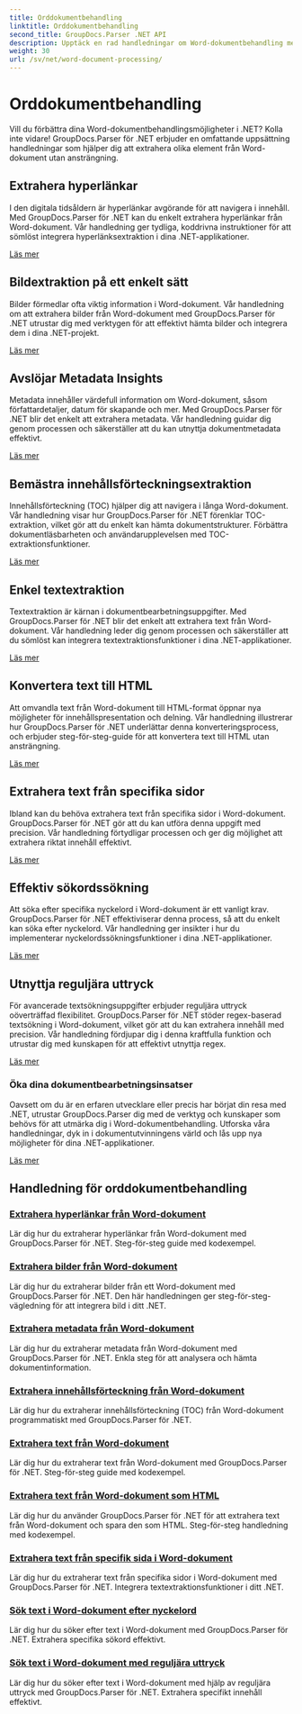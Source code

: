 ```yaml
---
title: Orddokumentbehandling
linktitle: Orddokumentbehandling
second_title: GroupDocs.Parser .NET API
description: Upptäck en rad handledningar om Word-dokumentbehandling med GroupDocs.Parser för .NET. Extrahera hyperlänkar, bilder, metadata och mer.
weight: 30
url: /sv/net/word-document-processing/
---
```


# Orddokumentbehandling

Vill du förbättra dina Word-dokumentbehandlingsmöjligheter i .NET? Kolla inte vidare! GroupDocs.Parser för .NET erbjuder en omfattande uppsättning handledningar som hjälper dig att extrahera olika element från Word-dokument utan ansträngning.

## Extrahera hyperlänkar
I den digitala tidsåldern är hyperlänkar avgörande för att navigera i innehåll. Med GroupDocs.Parser för .NET kan du enkelt extrahera hyperlänkar från Word-dokument. Vår handledning ger tydliga, koddrivna instruktioner för att sömlöst integrera hyperlänksextraktion i dina .NET-applikationer.

[Läs mer](./extract-hyperlinks-from-word-document/)

## Bildextraktion på ett enkelt sätt
Bilder förmedlar ofta viktig information i Word-dokument. Vår handledning om att extrahera bilder från Word-dokument med GroupDocs.Parser för .NET utrustar dig med verktygen för att effektivt hämta bilder och integrera dem i dina .NET-projekt.

[Läs mer](./extract-images-from-word-document/)

## Avslöjar Metadata Insights
Metadata innehåller värdefull information om Word-dokument, såsom författardetaljer, datum för skapande och mer. Med GroupDocs.Parser för .NET blir det enkelt att extrahera metadata. Vår handledning guidar dig genom processen och säkerställer att du kan utnyttja dokumentmetadata effektivt.

[Läs mer](./extract-metadata-from-word-document/)

## Bemästra innehållsförteckningsextraktion
Innehållsförteckning (TOC) hjälper dig att navigera i långa Word-dokument. Vår handledning visar hur GroupDocs.Parser för .NET förenklar TOC-extraktion, vilket gör att du enkelt kan hämta dokumentstrukturer. Förbättra dokumentläsbarheten och användarupplevelsen med TOC-extraktionsfunktioner.

[Läs mer](./extract-table-of-contents-from-word-document/)

## Enkel textextraktion
Textextraktion är kärnan i dokumentbearbetningsuppgifter. Med GroupDocs.Parser för .NET blir det enkelt att extrahera text från Word-dokument. Vår handledning leder dig genom processen och säkerställer att du sömlöst kan integrera textextraktionsfunktioner i dina .NET-applikationer.

[Läs mer](./extract-text-from-word-document/)

## Konvertera text till HTML
Att omvandla text från Word-dokument till HTML-format öppnar nya möjligheter för innehållspresentation och delning. Vår handledning illustrerar hur GroupDocs.Parser för .NET underlättar denna konverteringsprocess, och erbjuder steg-för-steg-guide för att konvertera text till HTML utan ansträngning.

[Läs mer](./extract-text-from-word-document-as-html/)

## Extrahera text från specifika sidor
Ibland kan du behöva extrahera text från specifika sidor i Word-dokument. GroupDocs.Parser för .NET gör att du kan utföra denna uppgift med precision. Vår handledning förtydligar processen och ger dig möjlighet att extrahera riktat innehåll effektivt.

[Läs mer](./extract-text-from-specific-page-in-word-document/)

## Effektiv sökordssökning
Att söka efter specifika nyckelord i Word-dokument är ett vanligt krav. GroupDocs.Parser för .NET effektiviserar denna process, så att du enkelt kan söka efter nyckelord. Vår handledning ger insikter i hur du implementerar nyckelordssökningsfunktioner i dina .NET-applikationer.

[Läs mer](./search-text-in-word-document-by-keyword/)

## Utnyttja reguljära uttryck
För avancerade textsökningsuppgifter erbjuder reguljära uttryck oöverträffad flexibilitet. GroupDocs.Parser för .NET stöder regex-baserad textsökning i Word-dokument, vilket gör att du kan extrahera innehåll med precision. Vår handledning fördjupar dig i denna kraftfulla funktion och utrustar dig med kunskapen för att effektivt utnyttja regex.

[Läs mer](./search-text-in-word-document-by-regular-expression/)

### Öka dina dokumentbearbetningsinsatser

Oavsett om du är en erfaren utvecklare eller precis har börjat din resa med .NET, utrustar GroupDocs.Parser dig med de verktyg och kunskaper som behövs för att utmärka dig i Word-dokumentbehandling. Utforska våra handledningar, dyk in i dokumentutvinningens värld och lås upp nya möjligheter för dina .NET-applikationer.

[Läs mer](./extract-hyperlinks-from-word-document/)

## Handledning för orddokumentbehandling
### [Extrahera hyperlänkar från Word-dokument](./extract-hyperlinks-from-word-document/)
Lär dig hur du extraherar hyperlänkar från Word-dokument med GroupDocs.Parser för .NET. Steg-för-steg guide med kodexempel.
### [Extrahera bilder från Word-dokument](./extract-images-from-word-document/)
Lär dig hur du extraherar bilder från ett Word-dokument med GroupDocs.Parser för .NET. Den här handledningen ger steg-för-steg-vägledning för att integrera bild i ditt .NET.
### [Extrahera metadata från Word-dokument](./extract-metadata-from-word-document/)
Lär dig hur du extraherar metadata från Word-dokument med GroupDocs.Parser för .NET. Enkla steg för att analysera och hämta dokumentinformation.
### [Extrahera innehållsförteckning från Word-dokument](./extract-table-of-contents-from-word-document/)
Lär dig hur du extraherar innehållsförteckning (TOC) från Word-dokument programmatiskt med GroupDocs.Parser för .NET.
### [Extrahera text från Word-dokument](./extract-text-from-word-document/)
Lär dig hur du extraherar text från Word-dokument med GroupDocs.Parser för .NET. Steg-för-steg guide med kodexempel.
### [Extrahera text från Word-dokument som HTML](./extract-text-from-word-document-as-html/)
Lär dig hur du använder GroupDocs.Parser för .NET för att extrahera text från Word-dokument och spara den som HTML. Steg-för-steg handledning med kodexempel.
### [Extrahera text från specifik sida i Word-dokument](./extract-text-from-specific-page-in-word-document/)
Lär dig hur du extraherar text från specifika sidor i Word-dokument med GroupDocs.Parser för .NET. Integrera textextraktionsfunktioner i ditt .NET.
### [Sök text i Word-dokument efter nyckelord](./search-text-in-word-document-by-keyword/)
Lär dig hur du söker efter text i Word-dokument med GroupDocs.Parser för .NET. Extrahera specifika sökord effektivt.
### [Sök text i Word-dokument med reguljära uttryck](./search-text-in-word-document-by-regular-expression/)
Lär dig hur du söker efter text i Word-dokument med hjälp av reguljära uttryck med GroupDocs.Parser för .NET. Extrahera specifikt innehåll effektivt.